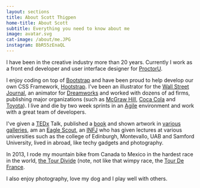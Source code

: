 ```yaml
---
layout: sections
title: About Scott Thigpen
home-title: About Scott
subtitle: Everything you need to know about me
image: avatar.svg
cat-image: /about/me.JPG
instagram: BbR55zEnaQL
---
```


I have been in the creative industry more than 20 years. Currently I work as a front end developer and user interface designer for [ProctorU](https://www.proctoru.com/).

I enjoy coding on top of [Bootstrap](https://getbootstrap.com/docs/4.0/getting-started/introduction/) and have been proud to help develop our own CSS Framework, [Hootstrap](https://proctoru.github.io/hootstrap/). I've been an illustrator for the [Wall Street Journal](https://www.wsj.com/), an animator for [Dreamworks](http://www.dreamworksanimation.com/) and worked with dozens of ad firms, publishing major organizations (such as [McGraw Hill](https://www.mheducation.com/), [Coca Cola](https://us.coca-cola.com/) and [Toyota](https://www.toyota.com/)). I live and die by two week sprints in an [Agile](https://serraview.com/what-does-the-agile-work-environment-look-like/) environment and work with a great team of developers.

I've given a [TEDx](https://www.youtube.com/watch?v=7LI1JnKKehU) Talk, published a [book](https://www.amazon.com/Trail-Magic-Art-Soft-Pedaling-ebook/dp/B00NJQZ6GK) and shown artwork in [various galleries](https://nakedartusa.com/pages/scott-thigpen), am an [Eagle Scout](<https://en.wikipedia.org/wiki/Eagle_Scout_(Boy_Scouts_of_America)>), an [INFJ](https://www.16personalities.com/infj-personality) who has given lectures at various universities such as the college of Edinburgh, Montevallo, UAB and Samford University, lived in abroad, like techy gadgets and photography.

In 2013, I rode my mountain bike from Canada to Mexico in the hardest race in the world, [the Tour Divide](http://b-metro.com/the-adventurers-ride-the-divide/14562/) (note, not like that wimpy race, the [Tour De France](https://www.letour.fr/en/).

I also enjoy photography, love my dog and I play well with others.
